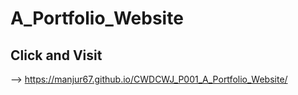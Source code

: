# A_Portfolio_Website
## Click and Visit
--> https://manjur67.github.io/CWDCWJ_P001_A_Portfolio_Website/